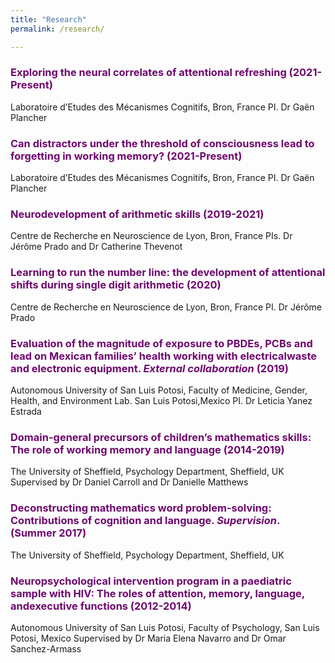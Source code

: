 ```yaml
---
title: "Research"
permalink: /research/

---
```

### <b style="color:#6e096e">Exploring the neural correlates of attentional refreshing (2021-Present)</b>
Laboratoire d’Etudes des Mécanismes Cognitifs, Bron, France
PI. Dr Gaën Plancher

### <b style="color:#6e096e">Can distractors under the threshold of consciousness lead to forgetting in working memory? (2021-Present)</b>
Laboratoire d’Etudes des Mécanismes Cognitifs, Bron, France
PI. Dr Gaën Plancher

### <b style="color:#6e096e">Neurodevelopment of arithmetic skills (2019-2021)</b>
Centre de Recherche en Neuroscience de Lyon, Bron, France
PIs. Dr Jérôme Prado and Dr Catherine Thevenot

### <b style="color:#6e096e">Learning to run the number line: the development of attentional shifts during single digit arithmetic (2020)</b>
Centre de Recherche en Neuroscience de Lyon, Bron, France
PI. Dr Jérôme Prado

### <b style="color:#6e096e">Evaluation of the magnitude of exposure to PBDEs, PCBs and lead on Mexican families’ health working with electricalwaste and electronic equipment. <i>External collaboration</i> (2019)</b>
Autonomous University of San Luis Potosi, Faculty of Medicine, Gender, Health, and Environment Lab. San Luis Potosi,Mexico
PI. Dr Leticia Yanez Estrada

### <b style="color:#6e096e">Domain-general precursors of children’s mathematics skills: The role of working memory and language (2014-2019)</b>
The University of Sheffield, Psychology Department, Sheffield, UK
Supervised by Dr Daniel Carroll and Dr Danielle Matthews

### <b style="color:#6e096e">Deconstructing mathematics word problem-solving: Contributions of cognition and language. <i>Supervision</i>. (Summer 2017)</b>
The University of Sheffield, Psychology Department, Sheffield, UK

### <b style="color:#6e096e">Neuropsychological intervention program in a paediatric sample with HIV: The roles of attention, memory, language, andexecutive functions (2012-2014)</b>
Autonomous University of San Luis Potosi, Faculty of Psychology, San Luis Potosi, Mexico
Supervised by Dr Maria Elena Navarro and Dr Omar Sanchez-Armass
